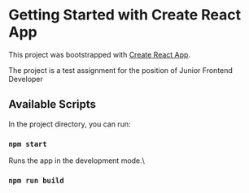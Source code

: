 # Getting Started with Create React App

This project was bootstrapped with [Create React App](https://github.com/facebook/create-react-app).

The project is a test assignment for the position of Junior Frontend Developer

## Available Scripts

In the project directory, you can run:

### `npm start`
Runs the app in the development mode.\

### `npm run build`
